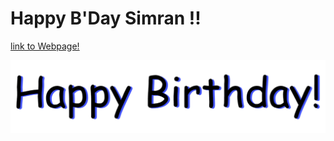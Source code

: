# Happy B'Day Simran !!

[link to Webpage!](https://limbo-09.github.io/birthday/)


<img src="dbday.gif" width="550" />


